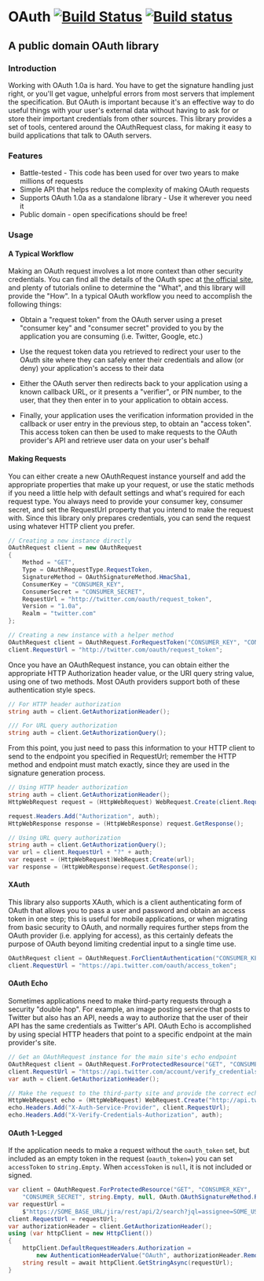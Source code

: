 # OAuth [![Build Status](https://travis-ci.org/rhargreaves/oauth-dotnetcore.svg?branch=master)](https://travis-ci.org/rhargreaves/oauth-dotnetcore) [![Build status](https://ci.appveyor.com/api/projects/status/mwdx18uaoo6dmge1/branch/master?svg=true)](https://ci.appveyor.com/project/rhargreaves/oauth-dotnetcore/branch/master)

## A public domain OAuth library

### Introduction
Working with OAuth 1.0a is hard. You have to get the signature handling just right, or you'll get
vague, unhelpful errors from most servers that implement the specification. But OAuth is important
because it's an effective way to do useful things with your user's external data without having 
to ask for or store their important credentials from other sources. This library provides a set of
tools, centered around the OAuthRequest class, for making it easy to build applications that talk
to OAuth servers.

### Features

* Battle-tested - This code has been used for over two years to make millions of requests
* Simple API that helps reduce the complexity of making OAuth requests
* Supports OAuth 1.0a as a standalone library - Use it wherever you need it
* Public domain - open specifications should be free!

### Usage

#### A Typical Workflow

Making an OAuth request involves a lot more context than other security credentials. You can find
all the details of the OAuth spec at [the official site](http://oauth.net), and plenty of tutorials online to determine
the "What", and this library will provide the "How". In a typical OAuth workflow you need to accomplish 
the following things:

* Obtain a "request token" from the OAuth server using a preset "consumer key" and "consumer secret"
provided to you by the application you are consuming (i.e. Twitter, Google, etc.)

* Use the request token data you retrieved to redirect your user to the OAuth site where they can
safely enter their credentials and allow (or deny) your application's access to their data

* Either the OAuth server then redirects back to your application using a known callback URL, or
it presents a "verifier", or PIN number, to the user, that they then enter in to your application
to obtain access.

* Finally, your application uses the verification information provided in the callback or user
entry in the previous step, to obtain an "access token". This access token can then be used to 
make requests to the OAuth provider's API and retrieve user data on your user's behalf

#### Making Requests

You can either create a new OAuthRequest instance yourself and add the appropriate properties
that make up your request, or use the static methods if you need a little help with default
settings and what's required for each request type. You always need to provide your consumer key,
consumer secret, and set the RequestUrl property that you intend to make the request with. Since
this library only prepares credentials, you can send the request using whatever HTTP client you
prefer.

```csharp
// Creating a new instance directly
OAuthRequest client = new OAuthRequest
{
    Method = "GET",
    Type = OAuthRequestType.RequestToken,
    SignatureMethod = OAuthSignatureMethod.HmacSha1,
    ConsumerKey = "CONSUMER_KEY",
    ConsumerSecret = "CONSUMER_SECRET",
    RequestUrl = "http://twitter.com/oauth/request_token",
    Version = "1.0a",
    Realm = "twitter.com"
};

// Creating a new instance with a helper method
OAuthRequest client = OAuthRequest.ForRequestToken("CONSUMER_KEY", "CONSUMER_SECRET");
client.RequestUrl = "http://twitter.com/oauth/request_token";
```

Once you have an OAuthRequest instance, you can obtain either the appropriate HTTP Authorization
header value, or the URI query string value, using one of two methods. Most OAuth providers
support both of these authentication style specs.

```csharp
// For HTTP header authorization
string auth = client.GetAuthorizationHeader();

/// For URL query authorization
string auth = client.GetAuthorizationQuery();
```

From this point, you just need to pass this information to your HTTP client to send
to the endpoint you specified in RequestUrl; remember the HTTP method and endpoint must 
match exactly, since they are used in the signature generation process.

```csharp
// Using HTTP header authorization
string auth = client.GetAuthorizationHeader();
HttpWebRequest request = (HttpWebRequest) WebRequest.Create(client.RequestUrl);           

request.Headers.Add("Authorization", auth);
HttpWebResponse response = (HttpWebResponse) request.GetResponse();

// Using URL query authorization
string auth = client.GetAuthorizationQuery();
var url = client.RequestUrl + "?" + auth;
var request = (HttpWebRequest)WebRequest.Create(url);
var response = (HttpWebResponse)request.GetResponse();
```

#### XAuth

This library also supports XAuth, which is a client authenticating form of OAuth that allows you
to pass a user and password and obtain an access token in one step; this is useful for mobile
applications, or when migrating from basic security to OAuth, and normally requires further
steps from the OAuth provider (i.e. applying for access), as this certainly defeats the purpose
of OAuth beyond limiting credential input to a single time use.

```csharp
OAuthRequest client = OAuthRequest.ForClientAuthentication("CONSUMER_KEY", "CONSUMER_SECRET", "USERNAME", "PASSWORD");
client.RequestUrl = "https://api.twitter.com/oauth/access_token";
```

#### OAuth Echo

Sometimes applications need to make third-party requests through a security "double hop". For
example, an image posting service that posts to Twitter but also has an API, needs a way to
authorize that the user of their API has the same credentials as Twitter's API. OAuth Echo is
accomplished by using special HTTP headers that point to a specific endpoint at the main provider's 
site.

```csharp
// Get an OAuthRequest instance for the main site's echo endpoint
OAuthRequest client = OAuthRequest.ForProtectedResource("GET", "CONSUMER_KEY", "CONSUMER_SECRET", "ACCESS_TOKEN", "ACCESS_TOKEN_SECRET");
client.RequestUrl = "https://api.twitter.com/account/verify_credentials.json";
var auth = client.GetAuthorizationHeader();

// Make the request to the third-party site and provide the correct echo headers
HttpWebRequest echo = (HttpWebRequest) WebRequest.Create("http://api.twitpic.com");
echo.Headers.Add("X-Auth-Service-Provider", client.RequestUrl);
echo.Headers.Add("X-Verify-Credentials-Authorization", auth);
```

#### OAuth 1-Legged

If the application needs to make a request without the `oauth_token` set, but included as an empty token in the request (`oauth_token=`) you can set `accessToken` to `string.Empty`. When `accessToken` is `null`, it is not included or signed.

```csharp
var client = OAuthRequest.ForProtectedResource("GET", "CONSUMER_KEY",
    "CONSUMER_SECRET", string.Empty, null, OAuth.OAuthSignatureMethod.RsaSha1);
var requestUrl = 
    $"https://SOME_BASE_URL/jira/rest/api/2/search?jql=assignee=SOME_USER_ID&user_id=SOME_USER_ID";
client.RequestUrl = requestUrl;
var authorizationHeader = client.GetAuthorizationHeader();
using (var httpClient = new HttpClient())
{
    httpClient.DefaultRequestHeaders.Authorization = 
        new AuthenticationHeaderValue("OAuth", authorizationHeader.Remove(0,6)); // Remove "OAuth "
    string result = await httpClient.GetStringAsync(requestUrl);
}
```
